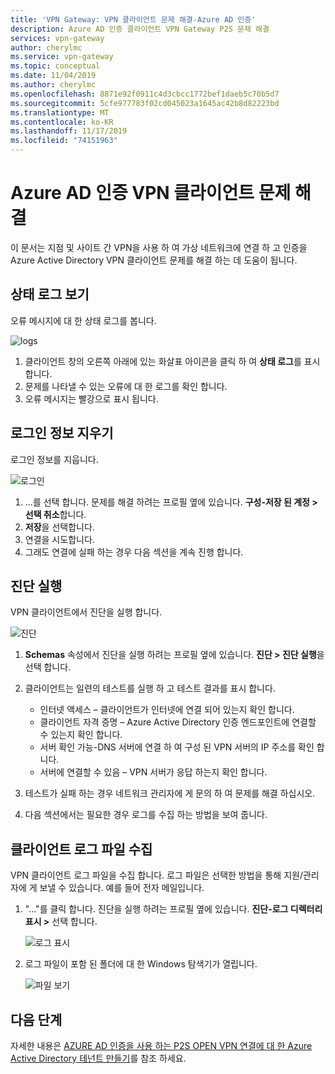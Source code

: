 ```yaml
---
title: 'VPN Gateway: VPN 클라이언트 문제 해결-Azure AD 인증'
description: Azure AD 인증 클라이언트 VPN Gateway P2S 문제 해결
services: vpn-gateway
author: cherylmc
ms.service: vpn-gateway
ms.topic: conceptual
ms.date: 11/04/2019
ms.author: cherylmc
ms.openlocfilehash: 8871e92f0911c4d3cbcc1772bef1daeb5c70b5d7
ms.sourcegitcommit: 5cfe977783f02cd045023a1645ac42b8d82223bd
ms.translationtype: MT
ms.contentlocale: ko-KR
ms.lasthandoff: 11/17/2019
ms.locfileid: "74151963"
---
```

# <a name="troubleshoot-an-azure-ad-authentication-vpn-client"></a>Azure AD 인증 VPN 클라이언트 문제 해결

이 문서는 지점 및 사이트 간 VPN을 사용 하 여 가상 네트워크에 연결 하 고 인증을 Azure Active Directory VPN 클라이언트 문제를 해결 하는 데 도움이 됩니다.

## <a name="status"></a>상태 로그 보기

오류 메시지에 대 한 상태 로그를 봅니다.

![logs](./media/troubleshoot-ad-vpn-client/1.png)

1. 클라이언트 창의 오른쪽 아래에 있는 화살표 아이콘을 클릭 하 여 **상태 로그**를 표시 합니다.
2. 문제를 나타낼 수 있는 오류에 대 한 로그를 확인 합니다.
3. 오류 메시지는 빨강으로 표시 됩니다.

## <a name="clear"></a>로그인 정보 지우기

로그인 정보를 지웁니다.

![로그인](./media/troubleshoot-ad-vpn-client/2.png)

1. ...를 선택 합니다. 문제를 해결 하려는 프로필 옆에 있습니다. **구성-저장 된 계정 > 선택 취소**합니다.
2. **저장**을 선택합니다.
3. 연결을 시도합니다.
4. 그래도 연결에 실패 하는 경우 다음 섹션을 계속 진행 합니다.

## <a name="diagnostics"></a>진단 실행

VPN 클라이언트에서 진단을 실행 합니다.

![진단](./media/troubleshoot-ad-vpn-client/3.png)

1. **Schemas** 속성에서 진단을 실행 하려는 프로필 옆에 있습니다. **진단 > 진단 실행**을 선택 합니다.
2. 클라이언트는 일련의 테스트를 실행 하 고 테스트 결과를 표시 합니다.

   * 인터넷 액세스 – 클라이언트가 인터넷에 연결 되어 있는지 확인 합니다.
   * 클라이언트 자격 증명 – Azure Active Directory 인증 엔드포인트에 연결할 수 있는지 확인 합니다.
   * 서버 확인 가능-DNS 서버에 연결 하 여 구성 된 VPN 서버의 IP 주소를 확인 합니다.
   * 서버에 연결할 수 있음 – VPN 서버가 응답 하는지 확인 합니다.
3. 테스트가 실패 하는 경우 네트워크 관리자에 게 문의 하 여 문제를 해결 하십시오.
4. 다음 섹션에서는 필요한 경우 로그를 수집 하는 방법을 보여 줍니다.

## <a name="logfiles"></a>클라이언트 로그 파일 수집

VPN 클라이언트 로그 파일을 수집 합니다. 로그 파일은 선택한 방법을 통해 지원/관리자에 게 보낼 수 있습니다. 예를 들어 전자 메일입니다.

1. "..."를 클릭 합니다. 진단을 실행 하려는 프로필 옆에 있습니다. **진단-로그 디렉터리 표시 >** 선택 합니다.

   ![로그 표시](./media/troubleshoot-ad-vpn-client/4.png)
2. 로그 파일이 포함 된 폴더에 대 한 Windows 탐색기가 열립니다.

   ![파일 보기](./media/troubleshoot-ad-vpn-client/5.png)

## <a name="next-steps"></a>다음 단계

자세한 내용은 [AZURE AD 인증을 사용 하는 P2S OPEN VPN 연결에 대 한 Azure Active Directory 테넌트 만들기](openvpn-azure-ad-tenant.md)를 참조 하세요.